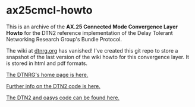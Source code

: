 # ax25cmcl-howto

This is an archive of the **AX.25 Connected Mode Convergence Layer Howto** for the DTN2 
reference implementation of the Delay Tolerant Networking Research Group's 
Bundle Protocol.

The wiki at [dtnrg.org](http://dtnrg.org) has vanished!  I've created this git repo to store a 
snapshot of the last version of the wiki howto for this convergence layer.
It is stored in html and pdf formats.

[The DTNRG's home page is here.](https://sites.google.com/site/dtnresgroup/home)

[Further info on the DTN2 code is here.](https://sites.google.com/site/dtnresgroup/home/code)

[The DTN2 and oasys code can be found here.](http://sourceforge.net/projects/dtn/)
